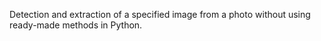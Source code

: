Detection and extraction of a specified image from a photo without using ready-made methods in Python.
